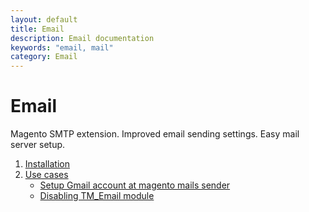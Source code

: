 ```yaml
---
layout: default
title: Email
description: Email documentation
keywords: "email, mail"
category: Email
---
```


# Email

Magento SMTP extension. Improved email sending settings. Easy mail server setup.

 1. [Installation](installation/)
 2. [Use cases](use-cases/)
     *  [Setup Gmail account at magento mails sender](use-cases/gmail/step-01/)
     *  [Disabling TM_Email module](disabling-email/)
